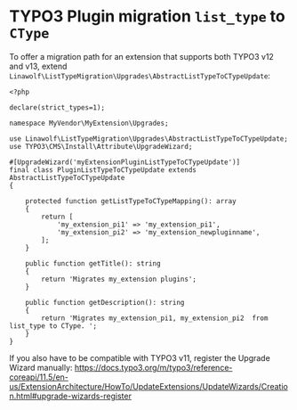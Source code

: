# TYPO3 Plugin migration `list_type` to `CType`

To offer a migration path for an extension that supports both TYPO3 v12 and v13,
extend `Linawolf\ListTypeMigration\Upgrades\AbstractListTypeToCTypeUpdate`:

```
<?php

declare(strict_types=1);

namespace MyVendor\MyExtension\Upgrades;

use Linawolf\ListTypeMigration\Upgrades\AbstractListTypeToCTypeUpdate;
use TYPO3\CMS\Install\Attribute\UpgradeWizard;

#[UpgradeWizard('myExtensionPluginListTypeToCTypeUpdate')]
final class PluginListTypeToCTypeUpdate extends AbstractListTypeToCTypeUpdate
{

    protected function getListTypeToCTypeMapping(): array
    {
        return [
            'my_extension_pi1' => 'my_extension_pi1',
            'my_extension_pi2' => 'my_extension_newpluginname',
        ];
    }

    public function getTitle(): string
    {
        return 'Migrates my_extension plugins';
    }

    public function getDescription(): string
    {
        return 'Migrates my_extension_pi1, my_extension_pi2  from list_type to CType. ';
    }
}

```

If you also have to be compatible with TYPO3 v11, register the Upgrade Wizard manually:
https://docs.typo3.org/m/typo3/reference-coreapi/11.5/en-us/ExtensionArchitecture/HowTo/UpdateExtensions/UpdateWizards/Creation.html#upgrade-wizards-register
